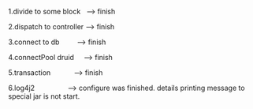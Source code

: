 1.divide to some block   --> finish

2.dispatch to controller --> finish

3.connect to db          --> finish

4.connectPool druid      --> finish

5.transaction            --> finish

6.log4j2                 --> configure was finished. details printing message to special jar is not start.
